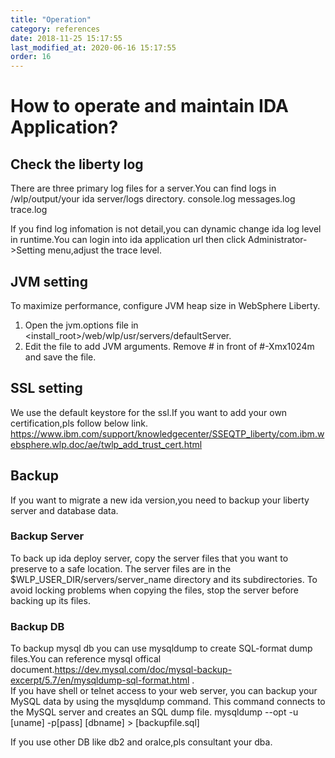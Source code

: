 ```yaml
---
title: "Operation"
category: references
date: 2018-11-25 15:17:55
last_modified_at: 2020-06-16 15:17:55
order: 16
---
```


# How to operate and maintain IDA Application?

## Check the liberty log
There are three primary log files for a server.You can find logs in /wlp/output/your ida server/logs directory.
console.log
messages.log
trace.log 

If you find log infomation is not detail,you can dynamic change ida log level in runtime.You can login into ida application url then click Administrator->Setting menu,adjust the 
trace level.   

## JVM setting
To maximize performance, configure JVM heap size in WebSphere Liberty.  
1. Open the jvm.options file in <install_root>/web/wlp/usr/servers/defaultServer.  
2. Edit the file to add JVM arguments. Remove # in front of #-Xmx1024m and save the file.  

## SSL setting

We use the default keystore for the ssl.If you want to add your own certification,pls follow  below link.
https://www.ibm.com/support/knowledgecenter/SSEQTP_liberty/com.ibm.websphere.wlp.doc/ae/twlp_add_trust_cert.html


## Backup

If you want to migrate a new ida version,you need to backup your liberty server and database data.

### Backup Server
To back up ida deploy server, copy the server files that you want to preserve to a safe location. The server files are in the $WLP_USER_DIR/servers/server_name directory and its subdirectories. 
To avoid locking problems when copying the files, stop the server before backing up its files.

### Backup DB
To backup mysql db you can use mysqldump to create SQL-format dump files.You can reference mysql offical document.https://dev.mysql.com/doc/mysql-backup-excerpt/5.7/en/mysqldump-sql-format.html .   
If you have shell or telnet access to your web server, you can backup your MySQL data by using the mysqldump command. This command connects to the MySQL server and creates an SQL dump file.
mysqldump --opt -u [uname] -p[pass] [dbname] > [backupfile.sql]

If you use other DB like db2 and oralce,pls consultant your dba.

